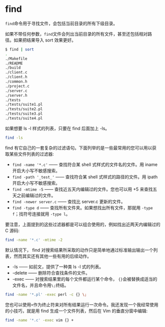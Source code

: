 # find

`find`命令用于寻找文件，会包括当前目录的所有下级目录。

如果不带任何参数，`find`文件会列出当前目录的所有文件，甚至还包括相对路径。如果把结果导入 sort 效果更好。

```bash
$ find | sort
.
./Makefile
./README
./build
./client.c
./client.h
./common.h
./project.c
./server.c
./server.h
./tests
./tests/suite1.pl
./tests/suite2.pl
./tests/suite3.pl
./tests/suite4.pl
```

如果想要 ls -l 样式的列表，只要在 find 后面加上 -ls。

```bash
find -ls
```

find 有它自己的一套复杂的过滤语句。下面列举的是一些最常用的您可以用以获取某些文件列表的过滤器:

* `find -name '*.c'` —— 查找符合某 shell 式样式的文件名的文件。用 iname 开启大小写不敏感搜索。
* `find -path '_test_'` —— 查找符合某 shell 式样式的路径的文件。用 ipath 开启大小写不敏感搜索。
* `find -mtime -5` —— 查找近五天内编辑过的文件。您也可以用 +5 来查找五天之前编辑过的文件。
* `find -newer server.c` —— 查找比 server.c 更新的文件。
* `find -type d` —— 查找所有文件夹。如果想找出所有文件，那就用 `-type f`；找符号连接就用 `-type l`。

要注意，上面提到的这些过滤器都是可以组合使用的，例如找出近两天内编辑过的 C 源码:

```bash
find -name '*.c' -mtime -2
```

默认情况下， find 对搜索结果所采取的动作只是简单地通过标准输出输出一个列表，然而其实还有其他一些有用的后续动作。

* -ls —— 如前文，提供了一种类 ls -l 式的列表。
* -delete —— 删除符合查找条件的文件。
* -exec —— 对搜索结果里的每个文件都运行某个命令， `{}`会被替换成适当的文件名，并且命令用`\;`终结。

```bash
find -name '*.pl' -exec perl -c {} \;
```

您也可以使用`+`作为终止符来对所有结果运行一次命令。我还发现一个我经常使用的小技巧，就是用 find 生成一个文件列表，然后在 Vim 的垂直分窗中编辑:

```bash
find -name '*.c' -exec vim {} +
```

